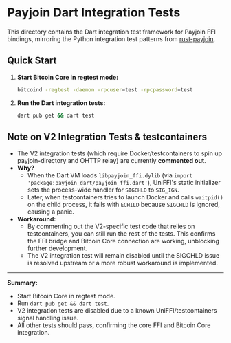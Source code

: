 # Payjoin Dart Integration Tests

This directory contains the Dart integration test framework for Payjoin FFI bindings, mirroring the Python integration test patterns from [rust-payjoin](https://github.com/payjoin/rust-payjoin).


## Quick Start

1. **Start Bitcoin Core in regtest mode:**
   ```sh
   bitcoind -regtest -daemon -rpcuser=test -rpcpassword=test
   ```

2. **Run the Dart integration tests:**
   ```sh
   dart pub get && dart test
   ```

## Note on V2 Integration Tests & testcontainers

- The V2 integration tests (which require Docker/testcontainers to spin up payjoin-directory and OHTTP relay) are currently **commented out**.
- **Why?**
  - When the Dart VM loads `libpayjoin_ffi.dylib` (via `import 'package:payjoin_dart/payjoin_ffi.dart'`), UniFFI's static initializer sets the process-wide handler for `SIGCHLD` to `SIG_IGN`.
  - Later, when testcontainers tries to launch Docker and calls `waitpid()` on the child process, it fails with `ECHILD` because `SIGCHLD` is ignored, causing a panic.
- **Workaround:**
  - By commenting out the V2-specific test code that relies on testcontainers, you can still run the rest of the tests. This confirms the FFI bridge and Bitcoin Core connection are working, unblocking further development.
  - The V2 integration test will remain disabled until the SIGCHLD issue is resolved upstream or a more robust workaround is implemented.

---

**Summary:**
- Start Bitcoin Core in regtest mode.
- Run `dart pub get && dart test`.
- V2 integration tests are disabled due to a known UniFFI/testcontainers signal handling issue.
- All other tests should pass, confirming the core FFI and Bitcoin Core integration.

